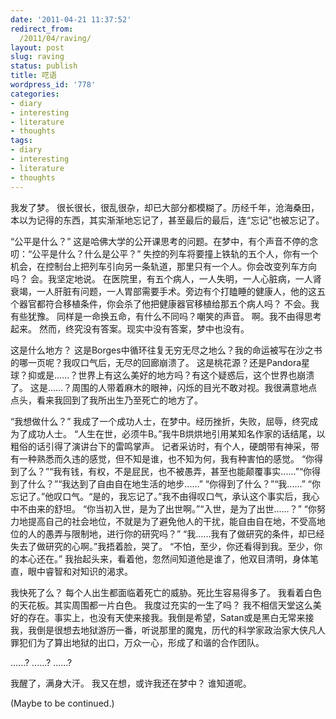 ```yaml
---
date: '2011-04-21 11:37:52'
redirect_from:
  /2011/04/raving/
layout: post
slug: raving
status: publish
title: 呓语
wordpress_id: '778'
categories:
- diary
- interesting
- literature
- thoughts
tags:
- diary
- interesting
- literature
- thoughts
---
```


我发了梦。
很长很长，很乱很杂，却已大部分都模糊了。历经千年，沧海桑田，本以为记得的东西，其实渐渐地忘记了，甚至最后的最后，连“忘记”也被忘记了。


“公平是什么？”
这是哈佛大学的公开课思考的问题。在梦中，有个声音不停的念叨：“公平是什么？什么是公平？”
失控的列车将要撞上铁轨的五个人，你有一个机会，在控制台上把列车引向另一条轨道，那里只有一个人。你会改变列车方向吗？
会。我坚定地说。
在医院里，有五个病人，一人失明，一人心脏病，一人肾衰竭，一人肝脏有问题，一人胃部需要手术。旁边有个打瞌睡的健康人，他的这五个器官都符合移植条件，你会杀了他把健康器官移植给那五个病人吗？
不会。我有些犹豫。
同样是一命换五命，有什么不同吗？嘲笑的声音。
啊。我不由得思考起来。
然而，终究没有答案。现实中没有答案，梦中也没有。

这是什么地方？
这是Borges中循环往复无穷无尽之地么？我的命运被写在沙之书的哪一页呢？我叹口气后，无尽的回廊崩溃了。
这是桃花源？还是Pandora星球？抑或是......？世界上有这么美好的地方吗？有这个疑惑后，这个世界也崩溃了。
这是......？周围的人带着麻木的眼神，闪烁的目光不敢对视。我很满意地点点头，看来我回到了我所出生乃至死亡的地方了。

“我想做什么？”
我成了一个成功人士，在梦中。经历挫折，失败，屈辱，终究成为了成功人士。
“人生在世，必须牛B。”我牛B烘烘地引用某知名作家的话结尾，以粗俗的话引得了演讲台下的雷鸣掌声。
记者采访时，有个人，硬朗带有神采，带有一种熟悉而久违的感觉，但不知是谁，也不知为何，我有种害怕的感觉。
“你得到了么？”“我有钱，有权，不是屁民，也不被愚弄，甚至也能颠覆事实......”“你得到了什么？”“我达到了自由自在地生活的地步......”
“你得到了什么？”“我......”
“你忘记了。”他叹口气。“是的，我忘记了。”我不由得叹口气，承认这个事实后，我心中不由来的舒坦。
“你当初入世，是为了出世啊。”“入世，是为了出世......？”
“你努力地提高自己的社会地位，不就是为了避免他人的干扰，能自由自在地，不受高地位的人的愚弄与限制地，进行你的研究吗？”
“我......我有了做研究的条件，却已经失去了做研究的心啊。”我捂着脸，哭了。
“不怕，至少，你还看得到我。至少，你的本心还在。”
我抬起头来，看着他，忽然间知道他是谁了，他双目清明，身体笔直，眼中睿智和对知识的渴求。

我快死了么？
每个人出生都面临着死亡的威胁。死比生容易得多了。
我看着白色的天花板。其实周围都一片白色。
我度过充实的一生了吗？
我不相信天堂这么美好的存在。事实上，也没有天使来接我。我倒是希望，Satan或是黑白无常来接我，我倒是很想去地狱游历一番，听说那里的魔鬼，历代的科学家政治家大侠凡人罪犯们为了算出地狱的出口，万众一心，形成了和谐的合作团队。

......?
......?
......?

我醒了，满身大汗。
我又在想，或许我还在梦中？
谁知道呢。

(Maybe to be continued.)
